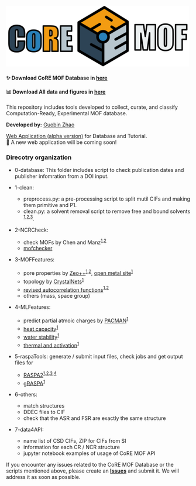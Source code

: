 <img src="./figs/logo.png" alt="coremof2024" width="500"> 

#### :sparkles: Download CoRE MOF Database in [here](https://zenodo.org/uploads/14216942)                                
#### :bar_chart: Download All data and figures in [here](https://zenodo.org/uploads/14227627)                                
                                                                                                                 
This repository includes tools developed to collect, curate, and classify Computation-Ready, Experimental MOF database. 

**Developed by:** [Guobin Zhao](https://github.com/sxm13)                                                                                                                                  

[Web Application (alpha version)](http://www.coremof.org) for Database and Tutorial.                     
:construction_worker: A new web application will be coming soon!

### Direcotry organization                                
- 0-database: This folder includes script to check publication dates and publisher infomration from a DOI input.
- 1-clean:
  -   preprocess.py: a pre-processing script to split mutil CIFs and making them primitive and P1. 
  -   clean.py: a solvent removal script to remove free and bound solvents <sup>[1](),[2](https://doi.org/10.1021/acs.jced.9b00835),[3](https://doi.org/10.1021/cm502594j)</sup>. 
- 2-NCRCheck:
  -   check MOFs by Chen and Manz<sup>[1](https://doi.org/10.1039/D0RA02498H),[2](https://doi.org/10.1039/C9RA07327B)</sup>
  -   [mofchecker](https://github.com/kjappelbaum/mofchecker)
- 3-MOFFeatures:
  - pore properties by [Zeo++](https://github.com/richardjgowers/zeoplusplus)<sup>[1](https://doi.org/10.1016/j.micromeso.2011.08.020),[2](https://doi.org/10.1021/ci200386x)</sup>, [open metal site](https://github.com/emmhald/open_metal_detector)<sup>[1](https://doi.org/10.1021/acs.jced.9b00835)<sup>
  - topology by [CrystalNets](https://github.com/coudertlab/CrystalNets.jl)<sup>[1](https://doi.org/10.21468/SciPostChem.1.2.005)<sup>
  - [revised autocorrelation functions](https://github.com/hjkgrp/molSimplify)<sup>[1](https://doi.org/10.1002/jcc.24437),[2](https://doi.org/10.1021/acs.iecr.8b04015)<sup>
  - others (mass, space group)          
- 4-MLFeatures:
  - predict partial atmoic charges by [PACMAN](https://github.com/mtap-research/PACMAN-charge)<sup>[1](https://doi.org/10.1021/acs.jctc.4c00434)<sup>
  - [heat capacity](https://github.com/SeyedMohamadMoosavi/tools-cp-porousmat)<sup>[1](https://doi.org/10.1038/s41563-022-01374-3)<sup>
  - [water stability](https://zenodo.org/records/12110918)<sup>[1](https://doi.org/10.1021/jacs.4c05879)<sup>
  - [thermal and activation](https://pubs.acs.org/doi/suppl/10.1021/jacs.1c07217/suppl_file/ja1c07217_si_002.zip)<sup>[1](https://doi.org/10.1021/jacs.1c07217)<sup>
- 5-raspaTools: generate / submit input files, check jobs and get output files for
  - [RASPA2](https://github.com/iRASPA/RASPA2)<sup>[1](https://doi.org/10.1080/08927022.2015.1010082),[2](https://doi.org/10.1080/08927022.2013.819102),[3](https://doi.org/10.1080/08927022.2013.819102),[4](https://doi.org/10.1002/adts.201900135)
  - [gRASPA](https://github.com/snurr-group/gRASPA)<sup>[1](https://doi.org/10.1021/acs.jctc.4c01058)<sup>                                                                                      
- 6-others:
  - match structures
  - DDEC files to CIF
  - check that the ASR and FSR are exactly the same structure

- 7-data4API:
  - name list of CSD CIFs, ZIP for CIFs from SI
  - information for each CR / NCR structure
  - jupyter notebook examples of usage of CoRE MOF API
    
If you encounter any issues related to the CoRE MOF Database or the scripts mentioned above, please create an **[Issues](https://github.com/mtap-research/CoRE-MOF-Tools/issues/new/choose)** and submit it. We will address it as soon as possible.
